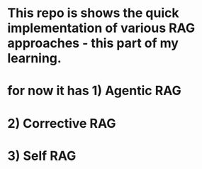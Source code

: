 # This repo is shows the quick implementation of various RAG approaches - this part of my learning.
# for now it has 1) Agentic RAG
#                2) Corrective RAG
#                3) Self RAG